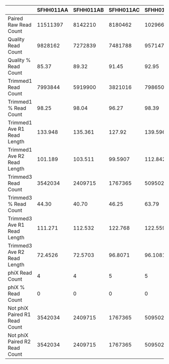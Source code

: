 |    | SFHH011AA | SFHH011AB | SFHH011AC | SFHH011AD | SFHH011AE |
| --- | --- | --- | --- | --- | --- |
| Paired Raw Read Count | 11511397 | 8142210 | 8180462 | 10296694 | 9285744 |
| Quality Read Count | 9828162 | 7272839 | 7481788 | 9571478 | 8607405 |
| Quality % Read Count | 85.37 | 89.32 | 91.45 | 92.95 | 92.69 |
| Trimmed1 Read Count | 7993844 | 5919900 | 3821016 | 7986503 | 6801121 |
| Trimmed1 % Read Count | 98.25 | 98.04 | 96.27 | 98.39 | 98.15 |
| Trimmed1 Ave R1 Read Length | 133.948 | 135.361 | 127.92 | 139.596 | 137.698 |
| Trimmed1 Ave R2 Read Length | 101.189 | 103.511 | 99.5907 | 112.842 | 110.372 |
| Trimmed3 Read Count | 3542034 | 2409715 | 1767365 | 5095021 | 4143993 |
| Trimmed3 % Read Count | 44.30 | 40.70 | 46.25 | 63.79 | 60.93 |
| Trimmed3 Ave R1 Read Length | 111.271 | 112.532 | 122.768 | 122.559 | 125.408 |
| Trimmed3 Ave R2 Read Length | 72.4526 | 72.5703 | 96.8071 | 96.1081 | 97.0009 |
| phiX Read Count | 4 | 4 | 5 | 5 | 2 |
| phiX % Read Count | 0 | 0 | 0 | 0 | 0 |
| Not phiX Paired R1 Read Count | 3542034 | 2409715 | 1767365 | 5095021 | 4143993 |
| Not phiX Paired R2 Read Count | 3542034 | 2409715 | 1767365 | 5095021 | 4143993 |
